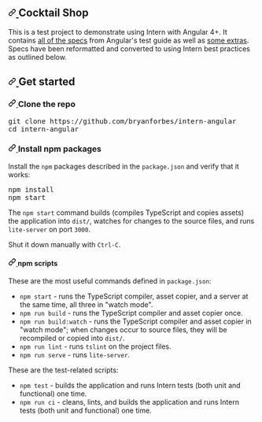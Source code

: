 <div id="readme" class="Box-body readme blob js-code-block-container p-5 p-xl-6 gist-border-0">
   <article class="markdown-body entry-content container-lg" itemprop="text">
      <h1>
         <a id="user-content--angular" class="anchor" aria-hidden="true" href="#intern--angular">
            <svg class="octicon octicon-link" viewBox="0 0 16 16" version="1.1" width="16" height="16" aria-hidden="true">
               <path fill-rule="evenodd" d="M7.775 3.275a.75.75 0 001.06 1.06l1.25-1.25a2 2 0 112.83 2.83l-2.5 2.5a2 2 0 01-2.83 0 .75.75 0 00-1.06 1.06 3.5 3.5 0 004.95 0l2.5-2.5a3.5 3.5 0 00-4.95-4.95l-1.25 1.25zm-4.69 9.64a2 2 0 010-2.83l2.5-2.5a2 2 0 012.83 0 .75.75 0 001.06-1.06 3.5 3.5 0 00-4.95 0l-2.5 2.5a3.5 3.5 0 004.95 4.95l1.25-1.25a.75.75 0 00-1.06-1.06l-1.25 1.25a2 2 0 01-2.83 0z"></path>
            </svg>
         </a>
         Cocktail Shop
      </h1>
      <p>This is a test project to demonstrate using Intern with Angular 4+. It contains <a href="https://angular.io/generated/live-examples/testing/app-specs.eplnkr.html" rel="nofollow">all of the specs</a> from Angular's test guide as well as <a href="https://angular.io/generated/live-examples/testing/bag-specs.eplnkr.html" rel="nofollow">some extras</a>. Specs have been reformatted and converted to using Intern best practices as outlined below.</p>
      <h2>
         <a id="user-content-get-started" class="anchor" aria-hidden="true" href="#get-started">
            <svg class="octicon octicon-link" viewBox="0 0 16 16" version="1.1" width="16" height="16" aria-hidden="true">
               <path fill-rule="evenodd" d="M7.775 3.275a.75.75 0 001.06 1.06l1.25-1.25a2 2 0 112.83 2.83l-2.5 2.5a2 2 0 01-2.83 0 .75.75 0 00-1.06 1.06 3.5 3.5 0 004.95 0l2.5-2.5a3.5 3.5 0 00-4.95-4.95l-1.25 1.25zm-4.69 9.64a2 2 0 010-2.83l2.5-2.5a2 2 0 012.83 0 .75.75 0 001.06-1.06 3.5 3.5 0 00-4.95 0l-2.5 2.5a3.5 3.5 0 004.95 4.95l1.25-1.25a.75.75 0 00-1.06-1.06l-1.25 1.25a2 2 0 01-2.83 0z"></path>
            </svg>
         </a>
         Get started
      </h2>
      <h3>
         <a id="user-content-clone-the-repo" class="anchor" aria-hidden="true" href="#clone-the-repo">
            <svg class="octicon octicon-link" viewBox="0 0 16 16" version="1.1" width="16" height="16" aria-hidden="true">
               <path fill-rule="evenodd" d="M7.775 3.275a.75.75 0 001.06 1.06l1.25-1.25a2 2 0 112.83 2.83l-2.5 2.5a2 2 0 01-2.83 0 .75.75 0 00-1.06 1.06 3.5 3.5 0 004.95 0l2.5-2.5a3.5 3.5 0 00-4.95-4.95l-1.25 1.25zm-4.69 9.64a2 2 0 010-2.83l2.5-2.5a2 2 0 012.83 0 .75.75 0 001.06-1.06 3.5 3.5 0 00-4.95 0l-2.5 2.5a3.5 3.5 0 004.95 4.95l1.25-1.25a.75.75 0 00-1.06-1.06l-1.25 1.25a2 2 0 01-2.83 0z"></path>
            </svg>
         </a>
         Clone the repo
      </h3>
      <div class="highlight highlight-source-shell">
         <pre>git clone https://github.com/bryanforbes/intern-angular
<span class="pl-c1">cd</span> intern-angular</pre>
      </div>
      <h3>
         <a id="user-content-install-npm-packages" class="anchor" aria-hidden="true" href="#install-npm-packages">
            <svg class="octicon octicon-link" viewBox="0 0 16 16" version="1.1" width="16" height="16" aria-hidden="true">
               <path fill-rule="evenodd" d="M7.775 3.275a.75.75 0 001.06 1.06l1.25-1.25a2 2 0 112.83 2.83l-2.5 2.5a2 2 0 01-2.83 0 .75.75 0 00-1.06 1.06 3.5 3.5 0 004.95 0l2.5-2.5a3.5 3.5 0 00-4.95-4.95l-1.25 1.25zm-4.69 9.64a2 2 0 010-2.83l2.5-2.5a2 2 0 012.83 0 .75.75 0 001.06-1.06 3.5 3.5 0 00-4.95 0l-2.5 2.5a3.5 3.5 0 004.95 4.95l1.25-1.25a.75.75 0 00-1.06-1.06l-1.25 1.25a2 2 0 01-2.83 0z"></path>
            </svg>
         </a>
         Install npm packages
      </h3>
      <p>Install the <code>npm</code> packages described in the <code>package.json</code> and verify that it works:</p>
      <div class="highlight highlight-source-shell">
         <pre>npm install
npm start</pre>
      </div>
      <p>The <code>npm start</code> command builds (compiles TypeScript and copies assets) the application into <code>dist/</code>, watches for changes to the source files, and runs <code>lite-server</code> on port <code>3000</code>.</p>
      <p>Shut it down manually with <code>Ctrl-C</code>.</p>
      <h4>
         <a id="user-content-npm-scripts" class="anchor" aria-hidden="true" href="#npm-scripts">
            <svg class="octicon octicon-link" viewBox="0 0 16 16" version="1.1" width="16" height="16" aria-hidden="true">
               <path fill-rule="evenodd" d="M7.775 3.275a.75.75 0 001.06 1.06l1.25-1.25a2 2 0 112.83 2.83l-2.5 2.5a2 2 0 01-2.83 0 .75.75 0 00-1.06 1.06 3.5 3.5 0 004.95 0l2.5-2.5a3.5 3.5 0 00-4.95-4.95l-1.25 1.25zm-4.69 9.64a2 2 0 010-2.83l2.5-2.5a2 2 0 012.83 0 .75.75 0 001.06-1.06 3.5 3.5 0 00-4.95 0l-2.5 2.5a3.5 3.5 0 004.95 4.95l1.25-1.25a.75.75 0 00-1.06-1.06l-1.25 1.25a2 2 0 01-2.83 0z"></path>
            </svg>
         </a>
         npm scripts
      </h4>
      <p>These are the most useful commands defined in <code>package.json</code>:</p>
      <ul>
         <li><code>npm start</code> - runs the TypeScript compiler, asset copier, and a server at the same time, all three in "watch mode".</li>
         <li><code>npm run build</code> - runs the TypeScript compiler and asset copier once.</li>
         <li><code>npm run build:watch</code> - runs the TypeScript compiler and asset copier in "watch mode"; when changes occur to source files, they will be recompiled or copied into <code>dist/</code>.</li>
         <li><code>npm run lint</code> - runs <code>tslint</code> on the project files.</li>
         <li><code>npm run serve</code> - runs <code>lite-server</code>.</li>
      </ul>
      <p>These are the test-related scripts:</p>
      <ul>
         <li><code>npm test</code> - builds the application and runs Intern tests (both unit and functional) one time.</li>
         <li><code>npm run ci</code> - cleans, lints, and builds the application and runs Intern tests (both unit and functional) one time.</li>
      </ul>
   </article>
</div>
